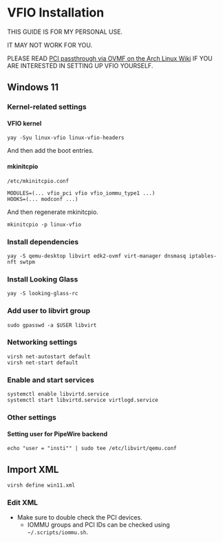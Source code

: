 # VFIO Installation

THIS GUIDE IS FOR MY PERSONAL USE.

IT MAY NOT WORK FOR YOU.

PLEASE READ [PCI passthrough via OVMF on the Arch Linux Wiki](https://wiki.archlinux.org/title/PCI_passthrough_via_OVMF) IF YOU ARE INTERESTED IN SETTING UP VFIO YOURSELF.

## Windows 11

### Kernel-related settings

#### VFIO kernel
```
yay -Syu linux-vfio linux-vfio-headers
```
And then add the boot entries.

#### mkinitcpio
```
/etc/mkinitcpio.conf

MODULES=(... vfio_pci vfio vfio_iommu_type1 ...)
HOOKS=(... modconf ...)
```

And then regenerate mkinitcpio.
```
mkinitcpio -p linux-vfio
```

### Install dependencies
```
yay -S qemu-desktop libvirt edk2-ovmf virt-manager dnsmasq iptables-nft swtpm
```

### Install Looking Glass
```
yay -S looking-glass-rc
```

### Add user to libvirt group
```
sudo gpasswd -a $USER libvirt 
```

### Networking settings
```
virsh net-autostart default
virsh net-start default
```

### Enable and start services
```
systemctl enable libvirtd.service
systemctl start libvirtd.service virtlogd.service
```

### Other settings
#### Setting user for PipeWire backend
```
echo "user = "insti"" | sudo tee /etc/libvirt/qemu.conf
```

## Import XML
```
virsh define win11.xml
```

### Edit XML
- Make sure to double check the PCI devices.
    - IOMMU groups and PCI IDs can be checked using `~/.scripts/iommu.sh`.